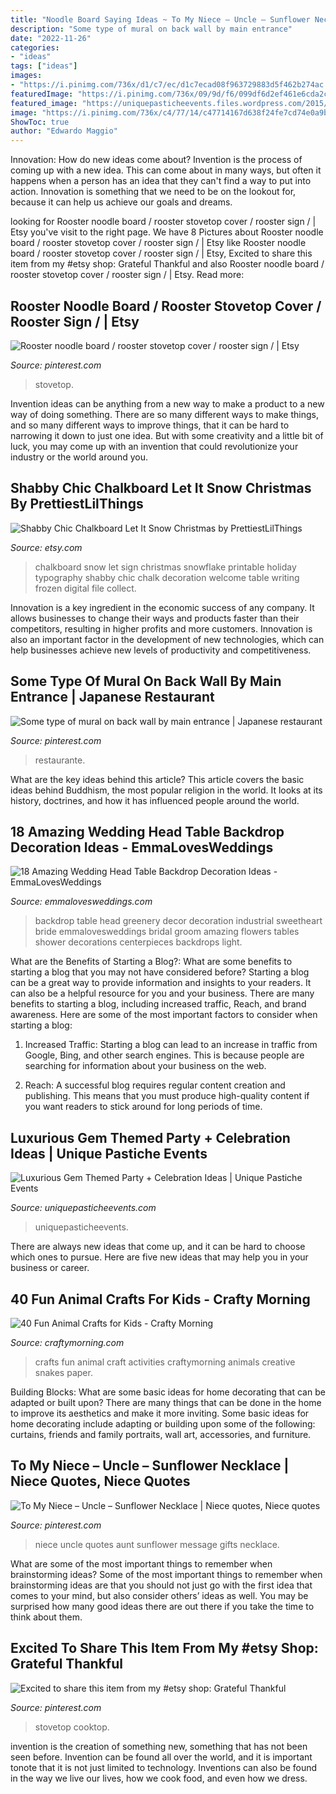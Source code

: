 ```yaml
---
title: "Noodle Board Saying Ideas ~ To My Niece – Uncle – Sunflower Necklace"
description: "Some type of mural on back wall by main entrance"
date: "2022-11-26"
categories:
- "ideas"
tags: ["ideas"]
images:
- "https://i.pinimg.com/736x/d1/c7/ec/d1c7ecad08f963729883d5f462b274ac.jpg"
featuredImage: "https://i.pinimg.com/736x/09/9d/f6/099df6d2ef461e6cda2c3f78fbd955b7.jpg"
featured_image: "https://uniquepasticheevents.files.wordpress.com/2015/06/luxurious-gem-themed-party-celebration.jpg?w=1234&amp;h=2048"
image: "https://i.pinimg.com/736x/c4/77/14/c47714167d638f24fe7cd74e0a9baa27.jpg"
ShowToc: true
author: "Edwardo Maggio"
---
```



Innovation: How do new ideas come about?
Invention is the process of coming up with a new idea. This can come about in many ways, but often it happens when a person has an idea that they can't find a way to put into action. Innovation is something that we need to be on the lookout for, because it can help us achieve our goals and dreams.

	

		
looking for Rooster noodle board / rooster stovetop cover / rooster sign / | Etsy you've visit to the right page. We have 8 Pictures about Rooster noodle board / rooster stovetop cover / rooster sign / | Etsy like Rooster noodle board / rooster stovetop cover / rooster sign / | Etsy, Excited to share this item from my #etsy shop: Grateful Thankful and also Rooster noodle board / rooster stovetop cover / rooster sign / | Etsy. Read more:
		
    
## Rooster Noodle Board / Rooster Stovetop Cover / Rooster Sign / | Etsy

<img loading=lazy src="https://i.pinimg.com/736x/8a/8a/25/8a8a2558216d805e878d6a3e684ad438.jpg" onerror="this.onerror=null;this.src='https://tse4.mm.bing.net/th?id=OIP.1ofToIVit2bj4qAlm6bfTAHaIh&amp;pid=15.1';" alt="Rooster noodle board / rooster stovetop cover / rooster sign / | Etsy">

_Source: pinterest.com_

>stovetop. 

	

Invention ideas can be anything from a new way to make a product to a new way of doing something. There are so many different ways to make things, and so many different ways to improve things, that it can be hard to narrowing it down to just one idea. But with some creativity and a little bit of luck, you may come up with an invention that could revolutionize your industry or the world around you.

    
## Shabby Chic Chalkboard Let It Snow Christmas By PrettiestLilThings

<img loading=lazy src="https://img1.etsystatic.com/042/0/6776092/il_fullxfull.529438779_krlf.jpg" onerror="this.onerror=null;this.src='https://tse3.mm.bing.net/th?id=OIP.gTjDXzQBJHU9lDGx5E09_wHaEy&amp;pid=15.1';" alt="Shabby Chic Chalkboard Let It Snow Christmas by PrettiestLilThings">

_Source: etsy.com_

>chalkboard snow let sign christmas snowflake printable holiday typography shabby chic chalk decoration welcome table writing frozen digital file collect. 

	

Innovation is a key ingredient in the economic success of any company. It allows businesses to change their ways and products faster than their competitors, resulting in higher profits and more customers. Innovation is also an important factor in the development of new technologies, which can help businesses achieve new levels of productivity and competitiveness.

    
## Some Type Of Mural On Back Wall By Main Entrance | Japanese Restaurant

<img loading=lazy src="https://i.pinimg.com/736x/d1/c7/ec/d1c7ecad08f963729883d5f462b274ac.jpg" onerror="this.onerror=null;this.src='https://tse3.mm.bing.net/th?id=OIP.LRVhzEIeG5cbXhoibwHRpQHaE8&amp;pid=15.1';" alt="Some type of mural on back wall by main entrance | Japanese restaurant">

_Source: pinterest.com_

>restaurante. 

	

What are the key ideas behind this article?
This article covers the basic ideas behind Buddhism, the most popular religion in the world. It looks at its history, doctrines, and how it has influenced people around the world.

    
## 18 Amazing Wedding Head Table Backdrop Decoration Ideas - EmmaLovesWeddings

<img loading=lazy src="http://emmalovesweddings.com/wp-content/uploads/2018/11/industrial-greenery-wedding-head-table-backdrop-ideas.jpg" onerror="this.onerror=null;this.src='https://tse1.mm.bing.net/th?id=OIP.bNa6u8MD9fX0nRfuLzktEAHaGL&amp;pid=15.1';" alt="18 Amazing Wedding Head Table Backdrop Decoration Ideas - EmmaLovesWeddings">

_Source: emmalovesweddings.com_

>backdrop table head greenery decor decoration industrial sweetheart bride emmalovesweddings bridal groom amazing flowers tables shower decorations centerpieces backdrops light. 

	

What are the Benefits of Starting a Blog?: What are some benefits to starting a blog that you may not have considered before?
Starting a blog can be a great way to provide information and insights to your readers. It can also be a helpful resource for you and your business. There are many benefits to starting a blog, including increased traffic, Reach, and brand awareness. Here are some of the most important factors to consider when starting a blog: 
1. Increased Traffic: Starting a blog can lead to an increase in traffic from Google, Bing, and other search engines. This is because people are searching for information about your business on the web. 

2. Reach: A successful blog requires regular content creation and publishing. This means that you must produce high-quality content if you want readers to stick around for long periods of time.

    
## Luxurious Gem Themed Party + Celebration Ideas | Unique Pastiche Events

<img loading=lazy src="https://uniquepasticheevents.files.wordpress.com/2015/06/luxurious-gem-themed-party-celebration.jpg?w=1234&amp;h=2048" onerror="this.onerror=null;this.src='https://tse3.mm.bing.net/th?id=OIP.vWhF9Y_X-m_5YvxKJUs3HQHaMS&amp;pid=15.1';" alt="Luxurious Gem Themed Party + Celebration Ideas | Unique Pastiche Events">

_Source: uniquepasticheevents.com_

>uniquepasticheevents. 

	

There are always new ideas that come up, and it can be hard to choose which ones to pursue. Here are five new ideas that may help you in your business or career.

    
## 40 Fun Animal Crafts For Kids - Crafty Morning

<img loading=lazy src="https://craftymorning.com/wp-content/uploads/2017/07/ghikhj-512x1024.jpg" onerror="this.onerror=null;this.src='https://tse2.mm.bing.net/th?id=OIP.ljiexwON_zbY4x7_-5pLuQHaO0&amp;pid=15.1';" alt="40 Fun Animal Crafts for Kids - Crafty Morning">

_Source: craftymorning.com_

>crafts fun animal craft activities craftymorning animals creative snakes paper. 

	

Building Blocks: What are some basic ideas for home decorating that can be adapted or built upon?
There are many things that can be done in the home to improve its aesthetics and make it more inviting. Some basic ideas for home decorating include adapting or building upon some of the following: curtains, friends and family portraits, wall art, accessories, and furniture.

    
## To My Niece – Uncle – Sunflower Necklace | Niece Quotes, Niece Quotes

<img loading=lazy src="https://i.pinimg.com/736x/09/9d/f6/099df6d2ef461e6cda2c3f78fbd955b7.jpg" onerror="this.onerror=null;this.src='https://tse4.mm.bing.net/th?id=OIP.nmgpkmfOB1mB3GVp9CIlqgHaHa&amp;pid=15.1';" alt="To My Niece – Uncle – Sunflower Necklace | Niece quotes, Niece quotes">

_Source: pinterest.com_

>niece uncle quotes aunt sunflower message gifts necklace. 

	

What are some of the most important things to remember when brainstorming ideas?
Some of the most important things to remember when brainstorming ideas are that you should not just go with the first idea that comes to your mind, but also consider others’ ideas as well. You may be surprised how many good ideas there are out there if you take the time to think about them.

    
## Excited To Share This Item From My #etsy Shop: Grateful Thankful

<img loading=lazy src="https://i.pinimg.com/736x/c4/77/14/c47714167d638f24fe7cd74e0a9baa27.jpg" onerror="this.onerror=null;this.src='https://tse4.mm.bing.net/th?id=OIP.4ZbiH1B6t7E5G8fb2mVWAQHaKF&amp;pid=15.1';" alt="Excited to share this item from my #etsy shop: Grateful Thankful">

_Source: pinterest.com_

>stovetop cooktop. 

	

invention is the creation of something new, something that has not been seen before. Invention can be found all over the world, and it is important tonote that it is not just limited to technology. Inventions can also be found in the way we live our lives, how we cook food, and even how we dress.

